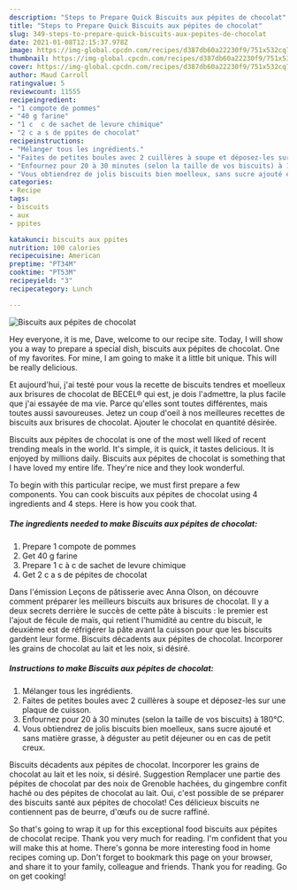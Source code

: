 ```yaml
---
description: "Steps to Prepare Quick Biscuits aux pépites de chocolat"
title: "Steps to Prepare Quick Biscuits aux pépites de chocolat"
slug: 349-steps-to-prepare-quick-biscuits-aux-pepites-de-chocolat
date: 2021-01-08T12:15:37.978Z
image: https://img-global.cpcdn.com/recipes/d387db60a22230f9/751x532cq70/biscuits-aux-pepites-de-chocolat-photo-principale-de-la-recette.jpg
thumbnail: https://img-global.cpcdn.com/recipes/d387db60a22230f9/751x532cq70/biscuits-aux-pepites-de-chocolat-photo-principale-de-la-recette.jpg
cover: https://img-global.cpcdn.com/recipes/d387db60a22230f9/751x532cq70/biscuits-aux-pepites-de-chocolat-photo-principale-de-la-recette.jpg
author: Maud Carroll
ratingvalue: 5
reviewcount: 11555
recipeingredient:
- "1 compote de pommes"
- "40 g farine"
- "1 c  c de sachet de levure chimique"
- "2 c a s de ppites de chocolat"
recipeinstructions:
- "Mélanger tous les ingrédients."
- "Faites de petites boules avec 2 cuillères à soupe et déposez-les sur une plaque de cuisson."
- "Enfournez pour 20 à 30 minutes (selon la taille de vos biscuits) à 180°C."
- "Vous obtiendrez de jolis biscuits bien moelleux, sans sucre ajouté et sans matière grasse, à déguster au petit déjeuner ou en cas de petit creux."
categories:
- Recipe
tags:
- biscuits
- aux
- ppites

katakunci: biscuits aux ppites 
nutrition: 100 calories
recipecuisine: American
preptime: "PT34M"
cooktime: "PT53M"
recipeyield: "3"
recipecategory: Lunch

---
```



![Biscuits aux pépites de chocolat](https://img-global.cpcdn.com/recipes/d387db60a22230f9/751x532cq70/biscuits-aux-pepites-de-chocolat-photo-principale-de-la-recette.jpg)

Hey everyone, it is me, Dave, welcome to our recipe site. Today, I will show you a way to prepare a special dish, biscuits aux pépites de chocolat. One of my favorites. For mine, I am going to make it a little bit unique. This will be really delicious.

Et aujourd&#39;hui, j&#39;ai testé pour vous la recette de biscuits tendres et moelleux aux brisures de chocolat de BECEL® qui est, je dois l&#39;admettre, la plus facile que j&#39;ai essayée de ma vie. Parce qu&#39;elles sont toutes différentes, mais toutes aussi savoureuses. Jetez un coup d&#39;oeil à nos meilleures recettes de biscuits aux brisures de chocolat. Ajouter le chocolat en quantité désirée.

Biscuits aux pépites de chocolat is one of the most well liked of recent trending meals in the world. It's simple, it is quick, it tastes delicious. It is enjoyed by millions daily. Biscuits aux pépites de chocolat is something that I have loved my entire life. They're nice and they look wonderful.


To begin with this particular recipe, we must first prepare a few components. You can cook biscuits aux pépites de chocolat using 4 ingredients and 4 steps. Here is how you cook that.

<!--inarticleads1-->

##### The ingredients needed to make Biscuits aux pépites de chocolat:

1. Prepare 1 compote de pommes
1. Get 40 g farine
1. Prepare 1 c à c de sachet de levure chimique
1. Get 2 c a s de pépites de chocolat


Dans l&#39;émission Leçons de pâtisserie avec Anna Olson, on découvre comment préparer les meilleurs biscuits aux brisures de chocolat. Il y a deux secrets derrière le succès de cette pâte à biscuits : le premier est l&#39;ajout de fécule de maïs, qui retient l&#39;humidité au centre du biscuit, le deuxième est de réfrigérer la pâte avant la cuisson pour que les biscuits gardent leur forme. Biscuits décadents aux pépites de chocolat. Incorporer les grains de chocolat au lait et les noix, si désiré. 

<!--inarticleads2-->

##### Instructions to make Biscuits aux pépites de chocolat:

1. Mélanger tous les ingrédients.
1. Faites de petites boules avec 2 cuillères à soupe et déposez-les sur une plaque de cuisson.
1. Enfournez pour 20 à 30 minutes (selon la taille de vos biscuits) à 180°C.
1. Vous obtiendrez de jolis biscuits bien moelleux, sans sucre ajouté et sans matière grasse, à déguster au petit déjeuner ou en cas de petit creux.


Biscuits décadents aux pépites de chocolat. Incorporer les grains de chocolat au lait et les noix, si désiré. Suggestion Remplacer une partie des pépites de chocolat par des noix de Grenoble hachées, du gingembre confit haché ou des pépites de chocolat au lait. Oui, c&#39;est possible de se préparer des biscuits santé aux pépites de chocolat! Ces délicieux biscuits ne contiennent pas de beurre, d&#39;œufs ou de sucre raffiné. 

So that's going to wrap it up for this exceptional food biscuits aux pépites de chocolat recipe. Thank you very much for reading. I'm confident that you will make this at home. There's gonna be more interesting food in home recipes coming up. Don't forget to bookmark this page on your browser, and share it to your family, colleague and friends. Thank you for reading. Go on get cooking!

